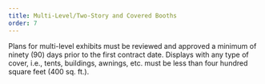 ```yaml
---
title: Multi-Level/Two-Story and Covered Booths
order: 7
---
```


Plans for multi-level exhibits must be reviewed and approved a minimum of ninety (90) days prior to the first contract date. Displays with any type of cover, i.e., tents, buildings, awnings, etc. must be less than four hundred square feet (400 sq. ft.).
